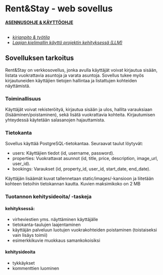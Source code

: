 # Rent&Stay - web sovellus

[**ASENNUSOHJE & KÄYTTÖOHJE**](DOKUMENTAATIO/asennusohje.md)
<br>
<br>

- [_kirjanpito & työtila_](https://trello.com/invite/b/66dd979b69f8fe952329e9df/ATTIdecd3e46f5556f7fad0b770e17d14b7f159592A9/tikawebo)
- [_Laajan kielimallin käyttö projektin kehityksessä (LLM)_](DOKUMENTAATIO/chatgpt_selvitys.md)

## Sovelluksen tarkoitus

Rent&Stay on verkkosovellus, jonka avulla käyttäjät voivat kirjautua sisään, listata vuokrattavia asuntoja ja varata asuntoja. Sovellus tukee myös kirjautuneiden käyttäjien tietojen hallintaa ja listattujen kohteiden näyttämistä.

### Toiminallisuus

Käyttäjät voivat rekisteröityä, kirjautua sisään ja ulos, hallita varauksiaan (lisääminen/poistaminen), sekä lisätä vuokrattavia kohteita. Kirjautumisen yhteydessä käytetään salasanojen hajauttamista.

### Tietokanta

Sovellus käyttää PostgreSQL-tietokantaa. Seuraavat taulut löytyvät:

- users: Käyttäjien tiedot (id, username, password).
- properties: Vuokrattavat asunnot (id, title, price, description, image_url, user_id).
- bookings: Varaukset (id, property_id, user_id, start_date, end_date).

Käyttäjän lisäämät kuvat tallennetaan static/images/-kansioon ja liitetään kohteen tietoihin tietokannan kautta. Kuvien maksimikoko on 2 MB

### Tuotannon kehitysideoita/ -taskeja

#### kehityksessä:

- virheviestien yms. näyttäminen käyttäjälle
- tietokanta-taulujen laajentaminen
- käyttäjän palveluun luotujen vuokrakohteiden poistaminen (toistaiseksi vain lisäys toimii)
- esimerkkikuvie muokkaus samankokoisiksi

#### kehitysideoita

- tykkäykset
- kommenttien luominen
